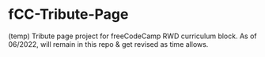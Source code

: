 # fCC-Tribute-Page

(temp) Tribute page project for freeCodeCamp RWD curriculum block.  As of 06/2022, will remain in this repo & get revised as time allows.
